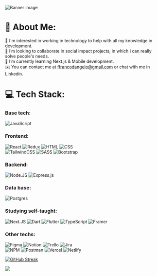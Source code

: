 ![Banner image](https://media-exp1.licdn.com/dms/image/C4D16AQGPbF_NVR83Aw/profile-displaybackgroundimage-shrink_350_1400/0/1663114861900?e=1675296000&v=beta&t=FejG8o0uABChDNMTM7M3k_Q7jfqNNl8qZDkNwYA7sAE)

# 💫 About Me:
👀 I'm interested in working in technology to help with all my knowledge in development.
<br>🔎 I’m looking to collaborate in social impact projects, in which I can really solve people's needs.
<br>🧠  I’m currently learning Next.js & Mobile development.
<br>✉️  You can contact me at ffrancodangelo@gmail.com or chat with me in Linkedin.

# 💻 Tech Stack:
### Base tech:
![JavaScript](https://img.shields.io/badge/javascript-%23323330.svg?style=for-the-badge&logo=javascript&logoColor=%23F7DF1E)

### Frontend:
![React](https://img.shields.io/badge/react-%2320232a.svg?style=for-the-badge&logo=react&logoColor=%2361DAFB)
![Redux](https://img.shields.io/badge/redux-%23593d88.svg?style=for-the-badge&logo=redux&logoColor=white)
![HTML](https://img.shields.io/badge/html5-%23E34F26.svg?style=for-the-badge&logo=html5&logoColor=white)
![CSS](https://img.shields.io/badge/css3-%231572B6.svg?style=for-the-badge&logo=css3&logoColor=white)
<br>
![TailwindCSS](https://img.shields.io/badge/tailwindcss-%2338B2AC.svg?style=for-the-badge&logo=tailwind-css&logoColor=white)
![SASS](https://img.shields.io/badge/SASS-hotpink.svg?style=for-the-badge&logo=SASS&logoColor=white)
![Bootstrap](https://img.shields.io/badge/bootstrap-%23563D7C.svg?style=for-the-badge&logo=bootstrap&logoColor=white)

### Backend:
![Node.JS](https://img.shields.io/badge/node.js-6DA55F?style=for-the-badge&logo=node.js&logoColor=white)
![Express.js](https://img.shields.io/badge/express.js-%23404d59.svg?style=for-the-badge&logo=express&logoColor=%2361DAFB)

### Data base:
![Postgres](https://img.shields.io/badge/postgres-%23316192.svg?style=for-the-badge&logo=postgresql&logoColor=white)

### Studying self-taught:
![Next.JS](https://img.shields.io/badge/Next-black?style=for-the-badge&logo=next.js&logoColor=white)
![Dart](https://img.shields.io/badge/dart-%230175C2.svg?style=for-the-badge&logo=dart&logoColor=white)
![Flutter](https://img.shields.io/badge/Flutter-%2302569B.svg?style=for-the-badge&logo=Flutter&logoColor=white)
![TypeScript](https://img.shields.io/badge/typescript-%23007ACC.svg?style=for-the-badge&logo=typescript&logoColor=white)
![Framer](https://img.shields.io/badge/Framer-black?style=for-the-badge&logo=framer&logoColor=blue)

### Other techs:
![Figma](https://img.shields.io/badge/figma-%23F24E1E.svg?style=for-the-badge&logo=figma&logoColor=white)
![Notion](https://img.shields.io/badge/Notion-%23000000.svg?style=for-the-badge&logo=notion&logoColor=white)
![Trello](https://img.shields.io/badge/Trello-%23026AA7.svg?style=for-the-badge&logo=Trello&logoColor=white)
![Jira](https://img.shields.io/badge/jira-%230A0FFF.svg?style=for-the-badge&logo=jira&logoColor=white)
<br>
![NPM](https://img.shields.io/badge/NPM-%23000000.svg?style=for-the-badge&logo=npm&logoColor=white)
![Postman](https://img.shields.io/badge/Postman-FF6C37?style=for-the-badge&logo=postman&logoColor=white)
![Vercel](https://img.shields.io/badge/vercel-%23000000.svg?style=for-the-badge&logo=vercel&logoColor=white)
![Netlify](https://img.shields.io/badge/netlify-%23000000.svg?style=for-the-badge&logo=netlify&logoColor=#00C7B7)

[![GitHub Streak](https://streak-stats.demolab.com?user=franodangelo&theme=dark&border_radius=4&date_format=j%20M%5B%20Y%5D&ring=AD254C)](https://git.io/streak-stats)

[![](https://visitcount.itsvg.in/api?id=franodangelo&icon=8&color=10)](https://visitcount.itsvg.in)

<!---
franodangelo/franodangelo is a ✨ special ✨ repository because its `README.md` (this file) appears on your GitHub profile.
You can click the Preview link to take a look at your changes.
--->
